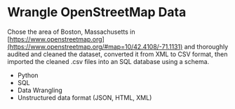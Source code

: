 # Wrangle OpenStreetMap Data

Chose the area of Boston, Massachusetts in [https://www.openstreetmap.org](https://www.openstreetmap.org/#map=10/42.4108/-71.1131) and thoroughly audited and cleaned the dataset, converted it from XML to CSV format, then imported the cleaned .csv files into an SQL database using a schema. 

* Python
* SQL
* Data Wrangling
* Unstructured data format (JSON, HTML, XML)
